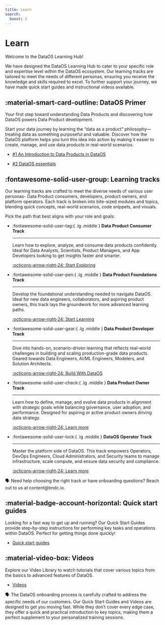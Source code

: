 ```yaml
---
title: Learn
search:
  boost: 2
---
```


# Learn


Welcome to the DataOS Learning Hub!

We have designed the DataOS Learning Hub to cater to your specific role and expertise level within the DataOS ecosystem. Our learning tracks are tailored to meet the needs of different personas, ensuring you receive the knowledge and skills required to excel. To further support your journey, we have made quick start guides and instructional videos available.

## :material-smart-card-outline: DataOS Primer

Your first step toward understanding Data Products and discovering how DataOS powers Data Product development.

Start your data journey by learning the “data as a product” philosophy—treating data as something purposeful and valuable. Discover how the DataOS platform helps you turn this idea into action by making it easier to create, manage, and use data products in real-world scenarios. 

<div class= "grid cards" markdown>

-   [#1 An Introduction to Data Products in DataOS](/learn_new/understand_data_products/)

-   [#2 DataOS essentials](/learn_new/dataos_essentials/)
    
</div>

## :fontawesome-solid-user-group: Learning tracks 

Our learning tracks are crafted to meet the diverse needs of various user personas- Data Product consumers, developers, product owners, and platform operators. Each track is broken into bite-sized modules and topics, blending quick concepts, real-world scenarios, code snippets, and visuals. 

Pick the path that best aligns with your role and goals:

<div class= "grid cards" markdown>

-   :fontawesome-solid-user-tag:{ .lg .middle } **Data Product Consumer Track**

    ---

    Learn how to explore, analyze, and consume data products confidently. Ideal for Data Analysts, Scientists, Product Managers, and App Developers looking to get insights faster and smarter.

    [:octicons-arrow-right-24: Start Exploring](/learn_new/about_dp_consumer_track/)

-   :fontawesome-solid-user-pen:{ .lg .middle } **Data Product Foundations Track**

    ---

    Develop the foundational understanding needed to navigate DataOS. Ideal for new data engineers, collaborators, and aspiring product owners, this track lays the groundwork for more advanced learning paths.


    [:octicons-arrow-right-24: Start Learning](/learn_new/about_dp_foundations_track)


-   :fontawesome-solid-user-gear:{ .lg .middle } **Data Product Developer Track**

    ---

    Dive into hands-on, scenario-driven learning that reflects real-world challenges in building and scaling production-grade data products. Geared towards Data Engineers, AI/ML Engineers, Modelers, and Solution Architects.
    
    [:octicons-arrow-right-24: Build With DataOS](/learn_new/about_dp_developer_track/)

-   :fontawesome-solid-user-check:{ .lg .middle } **Data Product Owner Track**

    ---

    Learn how to define, manage, and evolve data products in alignment with strategic goals while balancing governance, user adoption, and performance. Designed for aspiring or active product owners driving data strategy. 


    [:octicons-arrow-right-24:  Learn more](/learn_new/about_dp_owner_track/)

-   :fontawesome-solid-user-lock:{ .lg .middle } **DataOS Operator Track**

    ---

    Master the platform side of DataOS. This track empowers Operators, DevOps Engineers, Cloud Administrators, and Security teams to manage infrastructure, scale compute, and ensure data security and compliance.
    
    [:octicons-arrow-right-24:  Learn more](/learn_new/about_operator_track/)


</div>

<aside class="callout">
🗣 Need help choosing the right track or have onboarding questions? Reach out to us at content@tmdc.io.
</aside>

## :material-badge-account-horizontal: Quick start guides

Looking for a fast way to get up and running? Our Quick Start Guides provide step-by-step instructions for performing key tasks and operations within DataOS. Perfect for getting things done quickly!

<div class= "grid cards" markdown>

-   [Quick start guides](/quick_guides/)
    
</div>

## :material-video-box: Videos

Explore our Video Library to watch tutorials that cover various topics from the basics to advanced features of DataOS. 

<div class= "grid cards" markdown>

-   [Videos](/videos/)    

</div>

<aside class="callout">
🗣 The DataOS onboarding process is carefully crafted to address the specific needs of our customers. Our Quick Start Guides and Videos are designed to get you moving fast. While they don’t cover every edge case, they offer a quick and practical introduction to key topics, making them a perfect supplement to your personalized training sessions.
</aside>
